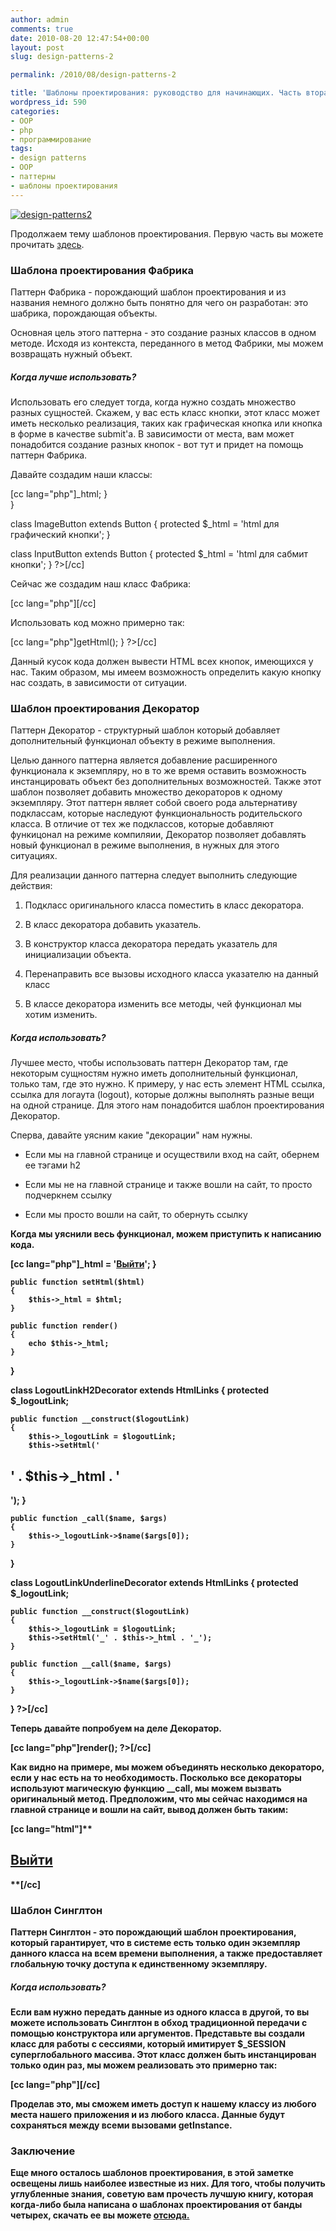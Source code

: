```yaml
---
author: admin
comments: true
date: 2010-08-20 12:47:54+00:00
layout: post
slug: design-patterns-2

permalink: /2010/08/design-patterns-2

title: 'Шаблоны проектирования: руководство для начинающих. Часть вторая'
wordpress_id: 590
categories:
- OOP
- php
- программирование
tags:
- design patterns
- OOP
- паттерны
- шаблоны проектирования
---
```


[![design-patterns2](http://vredniy.ru/wp-content/uploads/2010/08/design-patterns2-150x150.jpg)](http://vredniy.ru/wp-content/uploads/2010/08/design-patterns2.jpg)


Продолжаем тему шаблонов проектирования. Первую часть вы можете прочитать [здесь](/2010/08/design-patterns-1/).

<!-- more -->


### Шаблона проектирования Фабрика




Паттерн Фабрика - порождающий шаблон проектирования и из названия немного должно быть понятно для чего он разработан: это шабрика, порождающая объекты.





Основная цель этого паттерна - это создание разных классов в одном методе. Исходя из контекста, переданного в метод Фабрики, мы можем возвращать нужный объект.





##### Когда лучше использовать?




Использовать его следует тогда, когда нужно создать множество разных сущностей. Скажем, у вас есть класс кнопки, этот класс может иметь несколько реализация, таких как графическая кнопка или кнопка в форме в качестве submit'а. В зависимости от места, вам может понадобится создание разных кнопок - вот тут и придет на помощь паттерн Фабрика.





Давайте создадим наши классы:



[cc lang="php"]_html;
	}	
}

class ImageButton extends Button
{
	protected $_html = 'html для графический кнопки';
}

class InputButton extends Button
{
	protected $_html = 'html для сабмит кнопки';
}
?>[/cc]


Сейчас же создадим наш класс Фабрика:



[cc lang="php"][/cc]



Использовать код можно примерно так:



[cc lang="php"]getHtml();
	}
?>[/cc]



Данный кусок кода должен вывести HTML всех кнопок, имеющихся у нас. Таким образом, мы имеем возможность определить какую кнопку нас создать, в зависимости от ситуации. 






### Шаблон проектирования Декоратор




Паттерн Декоратор - структурный шаблон который добавляет дополнительный функционал объекту в режиме выполнения. 



Целью данного паттерна является добавление расширенного функционала к экземпляру, но в то же время оставить возможность инстанцировать объект без дополнительных возможностей. Также этот шаблон позволяет добавить множество декораторов к одному экземпляру. Этот паттерн являет собой своего рода альтернативу подклассам, которые наследуют функциональность родительского класса. В отличие от тех же подклассов, которые добавляют функицонал на режиме компиляии, Декоратор позволяет добавлять новый функционал в режиме выполнения, в нужных для этого ситуациях. 





Для реализации данного паттерна следует выполнить следующие действия:



	
  1. Подкласс оригинального класса поместить в класс декоратора.


	
  2. В класс декоратора добавить указатель.


	
  3. В конструктор класса декоратора передать указатель для инициализации объекта.


	
  4. Перенаправить все вызовы исходного класса указателю на данный класс


	
  5. В классе декоратора изменить все методы, чей функционал мы хотим изменить.







##### Когда использовать?




Лучшее место, чтобы использовать паттерн Декоратор там, где некоторым сущностям нужно иметь дополнительный функционал, только там, где это нужно. К примеру, у нас есть элемент HTML ссылка, ссылка для логаута (logout), которые должны выполнять разные вещи на одной странице. Для этого нам понадобится шаблон проектирования Декоратор.





Сперва, давайте уясним какие "декорации" нам нужны.





	
  *  Если мы на главной странице и осуществили вход на сайт, обернем ее тэгами h2


 	
  * Если мы не на главной странице и также вошли на сайт, то просто подчеркнем ссылку


	
  *  Если мы просто вошли на сайт, то обернуть ссылку <strong>








 


 Когда мы уяснили весь функционал, можем приступить к написанию кода.
 


 [cc lang="php"]_html = '[Выйти](logout.php)';
	}
	
	public function setHtml($html)
	{
		$this->_html = $html;
	}
	
	public function render()
	{
		echo $this->_html;
	}
 }
 
 class LogoutLinkH2Decorator extends HtmlLinks
 {
	protected $_logoutLink;
	
	public function __construct($logoutLink)
	{
		$this->_logoutLink = $logoutLink;
		$this->setHtml('

## ' . $this->_html . '

');
	}
	
	public function _call($name, $args)
	{
		$this->_logoutLink->$name($args[0]);
	}
 }
 
 class LogoutLinkUnderlineDecorator extends HtmlLinks
 {
	protected $_logoutLink;
	
	public function __construct($logoutLink)
	{
		$this->_logoutLink = $logoutLink;
		$this->setHtml('_' . $this->_html . '_');
	}
	
	public function __call($name, $args)
	{
		$this->_logoutLink->$name($args[0]);
	}
 }
?>[/cc]



Теперь давайте попробуем на деле Декоратор.



[cc lang="php"]render();
?>[/cc]



Как видно на примере, мы можем объединять несколько декораторо, если у нас есть на то необходимость. Посколько все декораторы используют магическую функцию __call, мы можем вызвать оригинальный метод. Предположим, что мы сейчас находимся на главной странице и вошли на сайт, вывод должен быть таким:



[cc lang="html"]**

## [Выйти](logout.php)

**[/cc]



### Шаблон Синглтон





Паттерн Синглтон - это порождающий шаблон проектирования, который гарантирует, что в системе есть только один экземпляр данного класса на всем времени выполнения, а также предоставляет глобальную точку доступа к единственному экземпляру.





##### Когда использовать?





Если вам нужно передать данные из одного класса в другой, то вы можете использовать Синглтон в обход традиционной передачи с помощью конструктора или аргументов. Представьте вы создали класс для работы с сессиями, который имитирует $_SESSION суперглобального массива. Этот класс должен быть инстанцирован только один раз, мы можем реализовать это примерно так:



[cc lang="php"][/cc]



Проделав это, мы сможем иметь доступ к нашему классу из любого места нашего приложения и из любого класса. Данные будут сохраняться между всеми вызовами getInstance.





### Заключение





Еще много осталось шаблонов проектирования, в этой заметке освещены лишь наиболее известные из них. Для того, чтобы получить углубленные знания, советую вам прочесть лучшую книгу, которая когда-либо была написана о шаблонах проектирования от банды четырех, скачать ее вы можете [отсюда.](/files/design-patterns.pdf)
